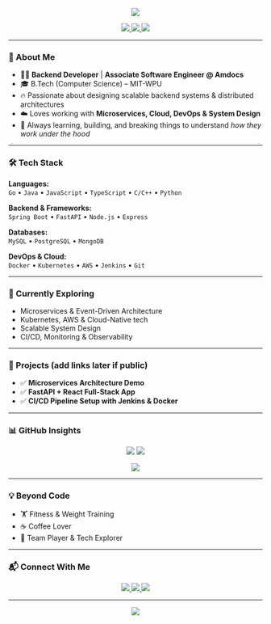 <!-- Typing Intro -->
<p align="center">
  <img src="https://readme-typing-svg.herokuapp.com?font=Fira+Code&pause=1000&color=00D4FF&center=true&vCenter=true&width=435&lines=Hi+there+👋,+I'm+Aniket+Mahesh+Mogal!;Backend+Developer+%7C+ASE+@+Amdocs;Coffee+%E2%98%95+%7C+Code+💻+%7C+Create+🚀" />
</p>

<!-- social badges -->
<p align="center">
  <a href="https://www.linkedin.com/in/aniket-mogal-9b9b4a1b9" target="_blank">
    <img src="https://img.shields.io/badge/LinkedIn-0077B5?style=for-the-badge&logo=linkedin&logoColor=white" />
  </a>
  <a href="mailto:mogalaniket1@gmail.com">
    <img src="https://img.shields.io/badge/Email-D14836?style=for-the-badge&logo=gmail&logoColor=white" />
  </a>
  <a href="https://x.com/Ann_i0p" target="_blank">
    <img src="https://img.shields.io/badge/Twitter-1DA1F2?style=for-the-badge&logo=twitter&logoColor=white" />
  </a>
</p>

---

### 🚀 About Me

- 🧑‍💻 **Backend Developer** | **Associate Software Engineer @ Amdocs**
- 🎓 B.Tech (Computer Science) – MIT-WPU
- 🔥 Passionate about designing scalable backend systems & distributed architectures
- ☁️ Loves working with **Microservices, Cloud, DevOps & System Design**
- 📌 Always learning, building, and breaking things to understand *how they work under the hood*

---

### 🛠 Tech Stack

**Languages:**  
`Go` • `Java` • `JavaScript` • `TypeScript` • `C/C++` • `Python`

**Backend & Frameworks:**  
`Spring Boot` • `FastAPI` • `Node.js` • `Express`

**Databases:**  
`MySQL` • `PostgreSQL` • `MongoDB`

**DevOps & Cloud:**  
`Docker` • `Kubernetes` • `AWS` • `Jenkins` • `Git`

---

### 🌱 Currently Exploring
- Microservices & Event-Driven Architecture  
- Kubernetes, AWS & Cloud-Native tech  
- Scalable System Design  
- CI/CD, Monitoring & Observability

---

### 📌 Projects (add links later if public)
- ✅ **Microservices Architecture Demo**
- ✅ **FastAPI + React Full-Stack App**
- ✅ **CI/CD Pipeline Setup with Jenkins & Docker**

---

### 📊 GitHub Insights

<p align="center">
  <img src="https://github-readme-stats.vercel.app/api?username=anniop&theme=tokyonight&hide_border=true&show_icons=true" />
  <img src="https://github-readme-streak-stats.herokuapp.com/?user=anniop&theme=tokyonight&hide_border=true" />
</p>

<p align="center">
  <img src="https://github-readme-stats.vercel.app/api/top-langs/?username=anniop&theme=tokyonight&hide_border=true&layout=compact" />
</p>

---

### 💡 Beyond Code
- 🏋️ Fitness & Weight Training  
- ☕ Coffee Lover  
- 🤝 Team Player & Tech Explorer  

---

### 📬 Connect With Me

<p align="center">
  <a href="https://www.linkedin.com/in/aniket-mogal-9b9b4a1b9">
    <img src="https://img.shields.io/badge/LinkedIn-0077B5?style=flat&logo=linkedin" />
  </a>
  <a href="mailto:mogalaniket1@gmail.com">
    <img src="https://img.shields.io/badge/Email-D14836?style=flat&logo=gmail" />
  </a>
  <a href="https://x.com/Ann_i0p">
    <img src="https://img.shields.io/badge/Twitter-1DA1F2?style=flat&logo=twitter" />
  </a>
</p>

---

<p align="center">
  <img src="https://readme-typing-svg.herokuapp.com?font=Fira+Code&pause=1000&color=00D4FF&center=true&vCenter=true&width=435&lines=Thanks+for+visiting!+🙌;Let's+build+something+awesome+🚀" />
</p>

